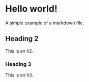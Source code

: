 # Hello world!

A simple example of a markdown file.

## Heading 2

This is an h2.

### Heading 3

This is an h3.